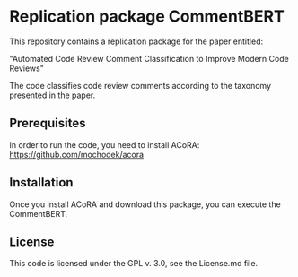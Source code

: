 # Replication package CommentBERT

This repository contains a replication package for the paper entitled:

"Automated Code Review Comment Classification to Improve Modern Code Reviews"

The code classifies code review comments according to the taxonomy presented in the paper. 

## Prerequisites
In order to run the code, you need to install ACoRA: https://github.com/mochodek/acora

## Installation
Once you install ACoRA and download this package, you can execute the CommentBERT.

## License
This code is licensed under the GPL v. 3.0, see the License.md file. 
